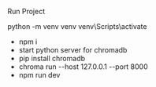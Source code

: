 Run Project

 python -m venv venv
 venv\Scripts\activate

- npm i
- start python server for chromadb
- pip install chromadb
- chroma run --host 127.0.0.1 --port 8000
- npm run dev
